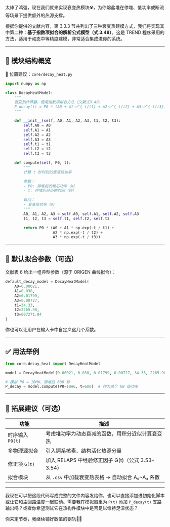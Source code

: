 太棒了鸿强，现在我们就来实现衰变热模块☢️，为你熔盐堆在停堆、低功率或断流等场景下提供额外的热源支撑。

根据你提供的文献内容，第 3.3.3 节共列出了三种衰变热建模方式，我们将实现其中第二种：**基于指数项拟合的解析公式模型（式 3.48）**。这是 TREND 程序采用的方法，适用于动态中等精度建模，非常适合集成进你的系统。

---

## 🧱 模块结构概览

📁 位置建议：`core/decay_heat.py`

```python
import numpy as np

class DecayHeatModel:
    """
    衰变热计算器，使用指数项拟合方法（文献式3.48）
    P_decay(t) = P0 * (A0 + A1·e^{-t/t1} + A2·e^{-t/t2} + A3·e^{-t/t3})
    """

    def __init__(self, A0, A1, A2, A3, t1, t2, t3):
        self.A0 = A0
        self.A1 = A1
        self.A2 = A2
        self.A3 = A3
        self.t1 = t1
        self.t2 = t2
        self.t3 = t3

    def compute(self, P0, t):
        """
        计算 t 秒时刻的衰变热功率

        参数：
        - P0: 停堆前的堆芯功率（W）
        - t: 停堆后经历的时间（秒）

        返回：
        - 衰变热功率（W）
        """
        A0, A1, A2, A3 = self.A0, self.A1, self.A2, self.A3
        t1, t2, t3 = self.t1, self.t2, self.t3

        return P0 * (A0 + A1 * np.exp(-t / t1) +
                     A2 * np.exp(-t / t2) +
                     A3 * np.exp(-t / t3))
```

---

## 🔬 默认拟合参数（可选）

文献表 6 给出一组典型参数（源于 ORIGEN 曲线拟合）：

```python
default_decay_model = DecayHeatModel(
    A0=0.00021,
    A1=0.038,
    A2=0.01799,
    A3=0.00727,
    t1=34.33,
    t2=2265.98,
    t3=607271.84
)
```

你也可以让用户在输入卡中自定义这几个系数。

---

## ✅ 用法举例

```python
from core.decay_heat import DecayHeatModel

model = DecayHeatModel(0.00021, 0.038, 0.01799, 0.00727, 34.33, 2265.98, 607271.84)

# 模拟 P0 = 10MW，停堆后 600 秒
P_decay = model.compute(P0=10e6, t=600)  # 约为某个 kW 级功率
```

---

## 🌟 拓展建议（可选）

| 功能                  | 描述                                               |
|-----------------------|----------------------------------------------------|
| 时序输入 `P0(t)`     | 考虑堆功率为动态衰减的函数，用积分近似计算衰变热   |
| 多物理源拟合         | 引入锕系核素、结构活化热源分量                     |
| 修正项 `G(t)`        | 加入 RELAP5 中经验修正因子 G(t)（公式 3.53–3.54） |
| 拟合模块             | 从 `.csv` 中加载衰变热表格 → 自动拟合 A₀~A₃ 系数 |

---

我现在可以把这段代码写成完整的文件内容发给你，也可以直接添加进初始化脚本或让它和主回路温度一起联动。需要我在模拟器里为 `P(t)` 添加 `P_decay(t)` 支路输出吗？或者你希望测试它在热构件模块中是否足以维持足温状态？

你来定节奏，我继续铺好数值的钢轨🚄✨